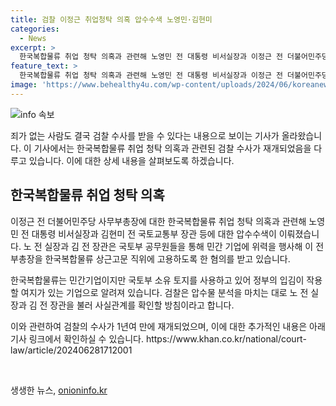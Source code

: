 ```yaml
---
title: 검찰 이정근 취업청탁 의혹 압수수색 노영민·김현미
categories:
  - News
excerpt: >
  한국복합물류 취업 청탁 의혹과 관련해 노영민 전 대통령 비서실장과 이정근 전 더불어민주당 사무부총장 등에 대한 검찰의 압수수색이 진행 중이다. 노 전 실장과 김 전 장관은 이 전 부총장을 고문으로 취업시키기 위해 부당한 영향력을 행사했다는 의혹을 받고 있다. 검찰은 이와 관련한 압수수색을 통해 사실관계를 확인할 예정이다. 또한, 한국복합물류와 국토부 등을 대상으로 한 수사가 1년여 만에 재개되었다. 
feature_text: >
  한국복합물류 취업 청탁 의혹과 관련해 노영민 전 대통령 비서실장과 이정근 전 더불어민주당 사무부총장 등에 대한 검찰의 압수수색이 진행 중이다. 노 전 실장과 김 전 장관은 이 전 부총장을 고문으로 취업시키기 위해 부당한 영향력을 행사했다는 의혹을 받고 있다. 검찰은 이와 관련한 압수수색을 통해 사실관계를 확인할 예정이다. 또한, 한국복합물류와 국토부 등을 대상으로 한 수사가 1년여 만에 재개되었다. 
image: 'https://www.behealthy4u.com/wp-content/uploads/2024/06/koreanews.jpg'
---
```


<p><img src="https://www.behealthy4u.com/wp-content/uploads/2024/06/koreanews.jpg" alt="info 속보" /></p>

<p>죄가 없는 사람도 결국 검찰 수사를 받을 수 있다는 내용으로 보이는 기사가 올라왔습니다. 이 기사에서는 한국복합물류 취업 청탁 의혹과 관련된 검찰 수사가 재개되었음을 다루고 있습니다. 이에 대한 상세 내용을 살펴보도록 하겠습니다. </p>

<h2 data-ke-size="size26">한국복합물류 취업 청탁 의혹</h2>

<p>이정근 전 더불어민주당 사무부총장에 대한 한국복합물류 취업 청탁 의혹과 관련해 노영민 전 대통령 비서실장과 김현미 전 국토교통부 장관 등에 대한 압수수색이 이뤄졌습니다. 노 전 실장과 김 전 장관은 국토부 공무원들을 통해 민간 기업에 위력을 행사해 이 전 부총장을 한국복합물류 상근고문 직위에 고용하도록 한 혐의를 받고 있습니다.</p>

<p>한국복합물류는 민간기업이지만 국토부 소유 토지를 사용하고 있어 정부의 입김이 작용할 여지가 있는 기업으로 알려져 있습니다. 검찰은 압수물 분석을 마치는 대로 노 전 실장과 김 전 장관을 불러 사실관계를 확인할 방침이라고 합니다.</p>

<p>이와 관련하여 검찰의 수사가 1년여 만에 재개되었으며, 이에 대한 추가적인 내용은 아래 기사 링크에서 확인하실 수 있습니다. 
https://www.khan.co.kr/national/court-law/article/202406281712001</p>

<p data-ke-size="size16">&nbsp;</p>
생생한 뉴스, <a href="https://onioninfo.kr" rel="dofollow">onioninfo.kr</a>


